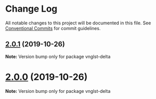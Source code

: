 # Change Log

All notable changes to this project will be documented in this file.
See [Conventional Commits](https://conventionalcommits.org) for commit guidelines.

## [2.0.1](https://github.com/vnglst/learning-yarn-workspaces/compare/vnglst-delta@2.0.0...vnglst-delta@2.0.1) (2019-10-26)

**Note:** Version bump only for package vnglst-delta





# [2.0.0](https://github.com/vnglst/learning-yarn-workspaces/compare/vnglst-delta@1.2.3...vnglst-delta@2.0.0) (2019-10-26)

**Note:** Version bump only for package vnglst-delta
